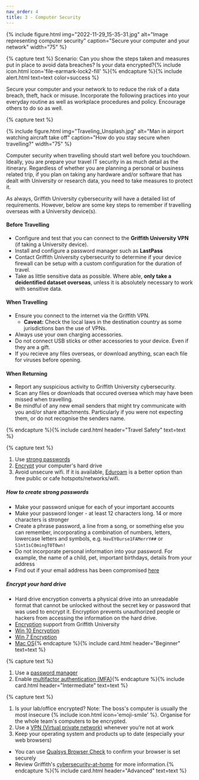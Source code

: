 ```yaml
---
nav_order: 4
title: 3 - Computer Security
---
```


{% include figure.html img="2022-11-29_15-35-31.jpg" alt="Image representing computer security" caption="Secure your computer and your network" width="75" %}

{% capture text %}
Scenario: Can you show the steps taken and measures put in place to avoid data breaches? Is your data encrypted?{% include icon.html icon='file-earmark-lock2-fill' %}{% endcapture %}{% include alert.html text=text color=success %}

Secure your computer and your network to to reduce the risk of a data breach, theft, hack or misuse. Incorporate the following practices into your everyday routine as well as workplace procedures and policy. Encourage others to do so as well. 

{% capture text %}

{% include figure.html img="Traveling_Unsplash.jpg" alt="Man in airport watching aircraft take off" caption="How do you stay secure when travelling?" width="75" %}

Computer security when travelling should start well before you touchdown. Ideally, you are prepare your travel IT security in as much detail as the itinerary. Regardless of whether you are planning a personal or business related trip, if you plan on taking any hardware and/or software that has dealt with University or research data, you need to take measures to protect it.

As always, Griffith University cybersecurity will have a detailed list of requirements. However, below are some key steps to remember if travelling overseas with a University device(s). 

#### Before Travelling 

* Configure and test that you can connect to the **Griffith University VPN** (if taking a University device).
* Install and configure a password manager such as **LastPass**
* Contact Griffith University cybersecurity to determine if your device firewall can be setup with a custom configuration for the duration of travel.
* Take as little sensitive data as possible. Where able, **only take a deidentified dataset overseas**, unless it is absolutely necessary to work with sensitive data. 

#### When Travelling

* Ensure you connect to the internet via the Griffith VPN.
    * **Caveat:** Check the local laws in the destination country as some jurisdictions ban the use of VPNs.
* Always use your own charging accessories.
* Do not connect USB sticks or other accessories to your device. Even if they are a gift.
* If you recieve any files overseas, or download anything, scan each file for viruses before opening. 

#### When Returning

* Report any suspicious activity to Griffith University cybersecurity.
* Scan any files or downloads that occured oversea which may have been missed when travelling. 
* Be mindful of any new email senders that might try communicate with you and/or share attachments. Particularly if you were not expecting them, or do not recognise the senders name. 

{% endcapture %}{% include card.html header="Travel Safety" text=text %}

{% capture text %}
1. Use [strong passwords](https://www.griffith.edu.au/passwords)
2. [Encrypt](https://www.griffith.edu.au/about-griffith/cybersecurity/data-protection) your computer's hard drive
3. Avoid unsecure wifi. If it is available, [Eduroam](https://www.griffith.edu.au/internet-access/wifi/eduroam) is a better option than free public or cafe hotspots/networks/wifi.

##### How to create strong passwords
 * Make your password unique for each of your important accounts
 * Make your password longer - at least 12 characters long. 14 or more characters is stronger
 * Create a phrase password, a line from a song, or something else you can remember, incorporating a combination of numbers, letters, lowercase letters and symbols, e.g. `HavEY0urse1FAMerrY##`  or `S1nt1sC0mingT0T0wn!`
 * Do not incorporate personal information into your password. For example, the name of a child, pet, important birthdays, details from your address
 * Find out if your email address has been compromised [here](https://haveibeenpwned.com/)

##### Encrypt your hard drive
* Hard drive encryption converts a physical drive into an unreadable format that cannot be unlocked without the secret key or password that was used to encrypt it. Encryption prevents unauthorized people or hackers from accessing the information on the hard drive.
* [Encryption](https://www.griffith.edu.au/about-griffith/cybersecurity/data-protection) support from Griffith University
* [Win 10 Encryption](https://www.windowscentral.com/how-use-bitlocker-encryption-windows-10)
* [Win 7 Encryption](https://www.microsoft.com/en-au/download/details.aspx?id=4794) 
* [Mac OS](https://support.apple.com/en-au/HT204837){% endcapture %}{% include card.html header="Beginner" text=text %}

{% capture text %}
1. Use a [password manager](https://www.griffith.edu.au/passwords/lastpass)
2. Enable [multifactor authentication (MFA)](https://support.microsoft.com/en-us/topic/what-is-multifactor-authentication-e5e39437-121c-be60-d123-eda06bddf661){% endcapture %}{% include card.html header="Intermediate" text=text %}

{% capture text %}
1. Is your lab/office encrypted?  Note: The boss's computer is usually the most insecure {% include icon.html icon='emoji-smile' %}. Organise for the whole team's computers to be encrypted.
2. Use a [VPN (Virtual private network)](https://au.pcmag.com/vpn/138/the-best-vpn-services) whenever you’re not at work
3. Keep your operating system and products up to date (especially your web browsers)
* You can use [Qualsys Browser Check](https://browsercheck.qualys.com/) to confirm your browser is set securely
* Review Griffith's [cybersecurity-at-home](https://www.griffith.edu.au/about-griffith/cybersecurity/cybersecurity-at-home) for more information.{% endcapture %}{% include card.html header="Advanced" text=text %}
